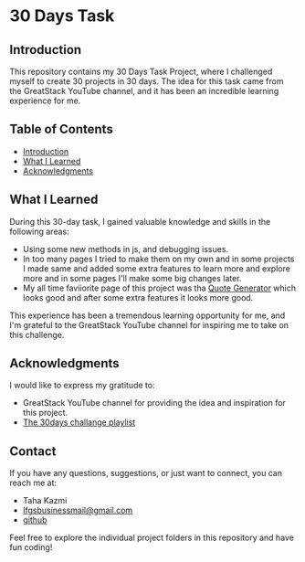 # 30 Days Task

<!--  ![Project Banner](link_to_project_banner.png) If you have a banner image, replace the link -->

## Introduction

This repository contains my 30 Days Task Project, where I challenged myself to create 30 projects in 30 days. The idea for this task came from the GreatStack YouTube channel, and it has been an incredible learning experience for me.

## Table of Contents

- [Introduction](#introduction)
- [What I Learned](#what-i-learned)
- [Acknowledgments](#acknowledgments)


## What I Learned

During this 30-day task, I gained valuable knowledge and skills in the following areas:

- Using some new methods in js, and debugging issues.
- In too many pages I tried to make them on my own and in some projects I made same and added some extra features to learn more and explore more and in some pages I'll make some big changes later.
- My all time faviiorite page of this project was tha [Quote Generator](/30days/quotes) which looks good and after some extra features it looks more good.

This experience has been a tremendous learning opportunity for me, and I'm grateful to the GreatStack YouTube channel for inspiring me to take on this challenge.

## Acknowledgments

I would like to express my gratitude to:

- GreatStack YouTube channel for providing the idea and inspiration for this project.
- [The 30days challange playlist](https://youtube.com/playlist?list=PLjwm_8O3suyOgDS_Z8AWbbq3zpCmR-WE9)

## Contact

If you have any questions, suggestions, or just want to connect, you can reach me at:

- Taha Kazmi
- lfgsbusinessmail@gmail.com
- [github](https://lfgraphics.github.io/)

Feel free to explore the individual project folders in this repository and have fun coding!

